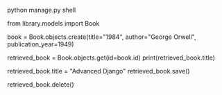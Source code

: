 python manage.py shell

from library.models import Book

book = Book.objects.create(title="1984", author="George Orwell", publication_year=1949)

retrieved_book = Book.objects.get(id=book.id)
print(retrieved_book.title)

retrieved_book.title = "Advanced Django"
retrieved_book.save()

retrieved_book.delete()
